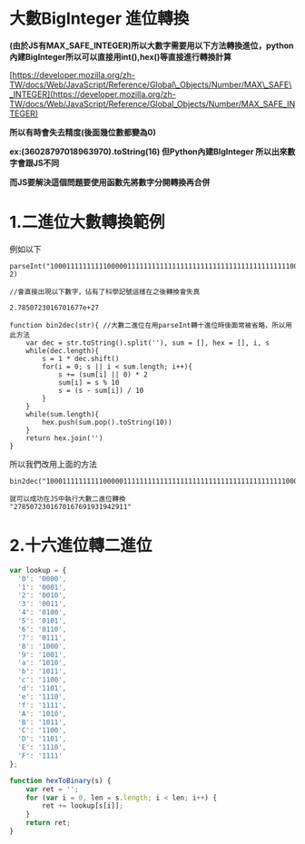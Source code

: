 # **大數BigInteger 進位轉換**

**\(由於JS有MAX\_SAFE\_INTEGER\)所以大數字需要用以下方法轉換進位，python內建BigInteger所以可以直接用int\(\),hex\(\)等直接進行轉換計算**

[https://developer.mozilla.org/zh-TW/docs/Web/JavaScript/Reference/Global\_Objects/Number/MAX\_SAFE\_INTEGER](https://developer.mozilla.org/zh-TW/docs/Web/JavaScript/Reference/Global_Objects/Number/MAX_SAFE_INTEGER)

**所以有時會失去精度\(後面幾位數都變為0\)**

**ex:\(36028797018963970\).toString\(16\) 但Python內建BIgInteger 所以出來數字會跟JS不同**

**而JS要解決這個問題要使用函數先將數字分開轉換再合併**

# 1.二進位大數轉換範例

例如以下

```
parseInt("10001111111111000001111111111111111111111111111111111111111000000000000111111111111111111111", 2)

//會直接出現以下數字，佔有了科學記號這樣在之後轉換會失真

2.7850723016701677e+27
```

```
function bin2dec(str){ //大數二進位在用parseInt轉十進位時後面常被省略，所以用此方法
    var dec = str.toString().split(''), sum = [], hex = [], i, s
    while(dec.length){
        s = 1 * dec.shift()
        for(i = 0; s || i < sum.length; i++){
            s += (sum[i] || 0) * 2
            sum[i] = s % 10
            s = (s - sum[i]) / 10
        }
    }
    while(sum.length){
        hex.push(sum.pop().toString(10))
    }
    return hex.join('')
}
```

所以我們改用上面的方法

```
bin2dec("10001111111111000001111111111111111111111111111111111111111000000000000111111111111111111111")

就可以成功在JS中執行大數二進位轉換
"2785072301670167691931942911"
```



# 2.十六進位轉二進位

```js
var lookup = {
  '0': '0000',
  '1': '0001',
  '2': '0010',
  '3': '0011',
  '4': '0100',
  '5': '0101',
  '6': '0110',
  '7': '0111',
  '8': '1000',
  '9': '1001',
  'a': '1010',
  'b': '1011',
  'c': '1100',
  'd': '1101',
  'e': '1110',
  'f': '1111',
  'A': '1010',
  'B': '1011',
  'C': '1100',
  'D': '1101',
  'E': '1110',
  'F': '1111'
};

function hexToBinary(s) {
    var ret = '';
    for (var i = 0, len = s.length; i < len; i++) {
        ret += lookup[s[i]];
    }
    return ret;
}
```



